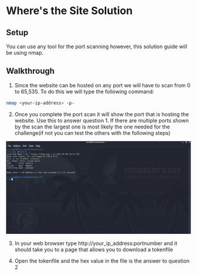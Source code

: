 # Where's the Site Solution

## Setup
You can use any tool for the port scanning however, this solution guide will be using nmap.

## Walkthrough
1. Since the website can be hosted on any port we will have to scan from 0 to 65,535. To do this we will type the following command:

```bash
nmap <your-ip-address> -p-
```

2. Once you complete the port scan it will show the port that is hosting the website. Use this to answer question 1. If there are multiple ports shown by the scan the largest one is most likely the one needed for the challenge(if not you can test the others with the following steps)

<img src = "./screenshots/PortScan.png">

3. In your web browser type http://your_ip_address:portnumber and it should take you to a page that allows you to download a tokenfile

4. Open the tokenfile and the hex value in the file is the answer to question 2
